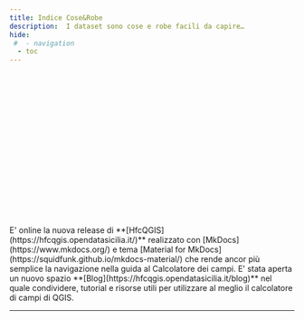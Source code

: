 ```yaml
---
title: Indice Cose&Robe
description:  I dataset sono cose e robe facili da capire…
hide:
 #  - navigation
  - toc
---
```


<p><script src="//cdn.wordart.com/wordart.min.js" async defer></script></p>
<div style="width: 100%; height: 250px; margin: 0 auto; padding-bottom: 20px!important; display: block;" data-wordart-src="//cdn.wordart.com/json/w0d3x0c3dfu7" data-wordart-show-attribution=""></div>
E' online la nuova release di **[HfcQGIS](https://hfcqgis.opendatasicilia.it/)** realizzato con [MkDocs](https://www.mkdocs.org/) e tema [Material for MkDocs](https://squidfunk.github.io/mkdocs-material/) che rende ancor più semplice la navigazione nella guida al Calcolatore dei campi. E' stata aperta un nuovo spazio **[Blog](https://hfcqgis.opendatasicilia.it/blog)** nel quale condividere, tutorial e risorse utili per utilizzare al meglio il calcolatore di campi di QGIS.
<hr>